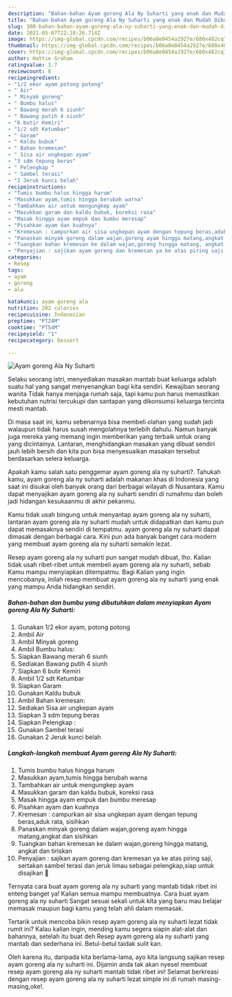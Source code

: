 ```yaml
---
description: "Bahan-bahan Ayam goreng Ala Ny Suharti yang enak dan Mudah Dibuat"
title: "Bahan-bahan Ayam goreng Ala Ny Suharti yang enak dan Mudah Dibuat"
slug: 300-bahan-bahan-ayam-goreng-ala-ny-suharti-yang-enak-dan-mudah-dibuat
date: 2021-05-07T22:18:26.714Z
image: https://img-global.cpcdn.com/recipes/b06a8e0454a2927e/680x482cq70/ayam-goreng-ala-ny-suharti-foto-resep-utama.jpg
thumbnail: https://img-global.cpcdn.com/recipes/b06a8e0454a2927e/680x482cq70/ayam-goreng-ala-ny-suharti-foto-resep-utama.jpg
cover: https://img-global.cpcdn.com/recipes/b06a8e0454a2927e/680x482cq70/ayam-goreng-ala-ny-suharti-foto-resep-utama.jpg
author: Hattie Graham
ratingvalue: 3.7
reviewcount: 8
recipeingredient:
- "1/2 ekor ayam potong potong"
- " Air"
- " Minyak goreng"
- " Bumbu halus"
- " Bawang merah 6 siunh"
- " Bawang putih 4 siunh"
- "6 butir Kemiri"
- "1/2 sdt Ketumbar"
- " Garam"
- " Kaldu bubuk"
- " Bahan kremesan"
- " Sisa air ungkepan ayam"
- "3 sdm tepung beras"
- " Pelengkap "
- " Sambel terasi"
- "2 Jeruk kunci belah"
recipeinstructions:
- "Tumis bumbu halus hingga harum"
- "Masukkan ayam,tumis hingga berubah warna"
- "Tambahkan air untuk mengungkep ayam"
- "Masukkan garam dan kaldu bubuk, koreksi rasa"
- "Masak hingga ayam empuk dan bumbu meresap"
- "Pisahkan ayam dan kuahnya"
- "Kremesan : campurkan air sisa ungkepan ayam dengan tepung beras,aduk rata, sisihkan"
- "Panaskan minyak goreng dalam wajan,goreng ayam hingga matang,angkat dan sisihkan"
- "Tuangkan bahan kremesan ke dalam wajan,goreng hingga matang, angkat dan tiriskan"
- "Penyajian : sajikan ayam goreng dan kremesan ya ke atas piring saji, sertakan sambel terasi dan jeruk limau sebagai pelengkap,siap untuk disajikan 🤗"
categories:
- Resep
tags:
- ayam
- goreng
- ala

katakunci: ayam goreng ala 
nutrition: 282 calories
recipecuisine: Indonesian
preptime: "PT24M"
cooktime: "PT54M"
recipeyield: "1"
recipecategory: Dessert

---
```



![Ayam goreng Ala Ny Suharti](https://img-global.cpcdn.com/recipes/b06a8e0454a2927e/680x482cq70/ayam-goreng-ala-ny-suharti-foto-resep-utama.jpg)

Selaku seorang istri, menyediakan masakan mantab buat keluarga adalah suatu hal yang sangat menyenangkan bagi kita sendiri. Kewajiban seorang  wanita Tidak hanya menjaga rumah saja, tapi kamu pun harus memastikan kebutuhan nutrisi tercukupi dan santapan yang dikonsumsi keluarga tercinta mesti mantab.

Di masa  saat ini, kamu sebenarnya bisa membeli olahan yang sudah jadi walaupun tidak harus susah mengolahnya terlebih dahulu. Namun banyak juga mereka yang memang ingin memberikan yang terbaik untuk orang yang dicintainya. Lantaran, menghidangkan masakan yang dibuat sendiri jauh lebih bersih dan kita pun bisa menyesuaikan masakan tersebut berdasarkan selera keluarga. 



Apakah kamu salah satu penggemar ayam goreng ala ny suharti?. Tahukah kamu, ayam goreng ala ny suharti adalah makanan khas di Indonesia yang saat ini disukai oleh banyak orang dari berbagai wilayah di Nusantara. Kamu dapat menyajikan ayam goreng ala ny suharti sendiri di rumahmu dan boleh jadi hidangan kesukaanmu di akhir pekanmu.

Kamu tidak usah bingung untuk menyantap ayam goreng ala ny suharti, lantaran ayam goreng ala ny suharti mudah untuk didapatkan dan kamu pun dapat memasaknya sendiri di tempatmu. ayam goreng ala ny suharti dapat dimasak dengan berbagai cara. Kini pun ada banyak banget cara modern yang membuat ayam goreng ala ny suharti semakin lezat.

Resep ayam goreng ala ny suharti pun sangat mudah dibuat, lho. Kalian tidak usah ribet-ribet untuk membeli ayam goreng ala ny suharti, sebab Kamu mampu menyiapkan ditempatmu. Bagi Kalian yang ingin mencobanya, inilah resep membuat ayam goreng ala ny suharti yang enak yang mampu Anda hidangkan sendiri.

<!--inarticleads1-->

##### Bahan-bahan dan bumbu yang dibutuhkan dalam menyiapkan Ayam goreng Ala Ny Suharti:

1. Gunakan 1/2 ekor ayam, potong potong
1. Ambil  Air
1. Ambil  Minyak goreng
1. Ambil  Bumbu halus:
1. Siapkan  Bawang merah 6 siunh
1. Sediakan  Bawang putih 4 siunh
1. Siapkan 6 butir Kemiri
1. Ambil 1/2 sdt Ketumbar
1. Siapkan  Garam
1. Gunakan  Kaldu bubuk
1. Ambil  Bahan kremesan:
1. Sediakan  Sisa air ungkepan ayam
1. Siapkan 3 sdm tepung beras
1. Siapkan  Pelengkap :
1. Gunakan  Sambel terasi
1. Gunakan 2 Jeruk kunci belah




<!--inarticleads2-->

##### Langkah-langkah membuat Ayam goreng Ala Ny Suharti:

1. Tumis bumbu halus hingga harum
1. Masukkan ayam,tumis hingga berubah warna
1. Tambahkan air untuk mengungkep ayam
1. Masukkan garam dan kaldu bubuk, koreksi rasa
1. Masak hingga ayam empuk dan bumbu meresap
1. Pisahkan ayam dan kuahnya
1. Kremesan : campurkan air sisa ungkepan ayam dengan tepung beras,aduk rata, sisihkan
1. Panaskan minyak goreng dalam wajan,goreng ayam hingga matang,angkat dan sisihkan
1. Tuangkan bahan kremesan ke dalam wajan,goreng hingga matang, angkat dan tiriskan
1. Penyajian : sajikan ayam goreng dan kremesan ya ke atas piring saji, sertakan sambel terasi dan jeruk limau sebagai pelengkap,siap untuk disajikan 🤗




Ternyata cara buat ayam goreng ala ny suharti yang mantab tidak ribet ini enteng banget ya! Kalian semua mampu membuatnya. Cara buat ayam goreng ala ny suharti Sangat sesuai sekali untuk kita yang baru mau belajar memasak maupun bagi kamu yang telah ahli dalam memasak.

Tertarik untuk mencoba bikin resep ayam goreng ala ny suharti lezat tidak rumit ini? Kalau kalian ingin, mending kamu segera siapin alat-alat dan bahannya, setelah itu buat deh Resep ayam goreng ala ny suharti yang mantab dan sederhana ini. Betul-betul taidak sulit kan. 

Oleh karena itu, daripada kita berlama-lama, ayo kita langsung sajikan resep ayam goreng ala ny suharti ini. Dijamin anda tak akan nyesel membuat resep ayam goreng ala ny suharti mantab tidak ribet ini! Selamat berkreasi dengan resep ayam goreng ala ny suharti lezat simple ini di rumah masing-masing,oke!.

